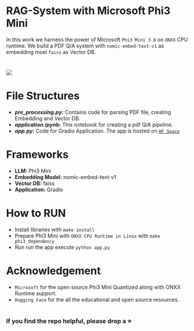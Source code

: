 # RAG-System with Microsoft Phi3 Mini

In this work we harness the power of Microsoft `Phi3 Mini 3.8` on `ONXX` CPU runtime. We build a PDF Q/A system with `nomic-embed-text-v1` as embedding moel 
`faiss` as Vector DB.

#

<img src="https://github.com/swastikmaiti/digital_research_guide/blob/a458495c7620b0af1a86104e774d0f9f03b459e9/phi3-mini-onxx.png">

# File Structures
- ***pre_processing.py:*** Contains code for parsing PDF file, creating Embedding and Vector DB.
- ***application.ipynb:*** This notebook for creating a pdf Q/A pipeline.
- ***app.py:*** Code for Gradio Application. The app is hosted on [`HF Space`](https://huggingface.co/spaces/SwastikM/RA)

# Frameworks
- **LLM:** Phi3 Mini
- **Embedding Model:** nomic-embed-text-v1
- **Vector DB:** faiss
- **Application:** Gradio

# How to RUN
- Install libraries with `make install`
- Prepare Phi3 Mini with `ONXX CPU Runtime in Linux` with `make phi3_dependency`
- Run run the app execute `python app.py`

# Acknowledgement
- `Microsoft` for the open source Phi3 Mini Quantized along with ONXX Runtime support.
- `Hugging Face` for the all the educational and open source resources.

#
### If you find the repo helpful, please drop a ⭐
